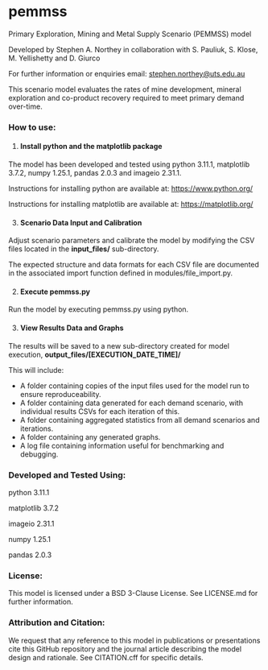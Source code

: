 # pemmss
Primary Exploration, Mining and Metal Supply Scenario (PEMMSS) model

Developed by Stephen A. Northey
in collaboration with S. Pauliuk, S. Klose, M. Yellishetty and D. Giurco

For further information or enquiries email:
    stephen.northey@uts.edu.au

This scenario model evaluates the rates of mine development, mineral exploration and co-product recovery required to meet primary demand over-time.

### How to use:
1. #### Install python and the matplotlib package
The model has been developed and tested using python 3.11.1, matplotlib 3.7.2, numpy 1.25.1, pandas 2.0.3 and imageio 2.31.1.

Instructions for installing python are available at: https://www.python.org/

Instructions for installing matplotlib are available at: https://matplotlib.org/


3. #### Scenario Data Input and Calibration
Adjust scenario parameters and calibrate the model by modifying the CSV files located in the **input_files/** sub-directory.

The expected structure and data formats for each CSV file are documented in the associated import function defined in modules/file_import.py.

2. #### Execute pemmss.py
Run the model by executing pemmss.py using python.

3. #### View Results Data and Graphs
The results will be saved to a new sub-directory created for model execution, **output_files/[EXECUTION_DATE_TIME]/**

This will include:
- A folder containing copies of the input files used for the model run to ensure reproduceability.
- A folder containing data generated for each demand scenario, with individual results CSVs for each iteration of this.
- A folder containing aggregated statistics from all demand scenarios and iterations.
- A folder containing any generated graphs.
- A log file containing information useful for benchmarking and debugging.

### Developed and Tested Using:
python 3.11.1

matplotlib 3.7.2

imageio 2.31.1

numpy 1.25.1

pandas 2.0.3

### License:
This model is licensed under a BSD 3-Clause License. See LICENSE.md for further information.

### Attribution and Citation:
We request that any reference to this model in publications or presentations cite this GitHub repository and the journal article describing the model design and rationale. See CITATION.cff for specific details.
